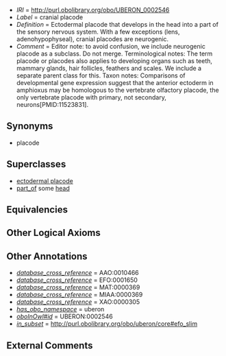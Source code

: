  * *IRI* = http://purl.obolibrary.org/obo/UBERON_0002546
 * *Label* = cranial placode
 * *Definition* = Ectodermal placode that develops in the head into a part of the sensory nervous system. With a few exceptions (lens, adenohypophyseal), cranial placodes are neurogenic.
 * *Comment* = Editor note: to avoid confusion, we include neurogenic placode as a subclass. Do not merge. Terminological notes: The term placode or placodes also applies to developing organs such as teeth, mammary glands, hair follicles, feathers and scales. We include a separate parent class for this. Taxon notes: Comparisons of developmental gene expression suggest that the anterior ectoderm in amphioxus may be homologous to the vertebrate olfactory placode, the only vertebrate placode with primary, not secondary, neurons[PMID:11523831].

## Synonyms

 * placode

## Superclasses

 * [ectodermal placode](../../UBERON/85/UBERON_0005085.md)
 * [part_of](../../BFO/50/BFO_0000050.md) some [head](../../UBERON/33/UBERON_0000033.md)

## Equivalencies


## Other Logical Axioms


## Other Annotations

 * *[database_cross_reference](../../ef/oboInOwl#hasDbXref.md)* = AAO:0010466
 * *[database_cross_reference](../../ef/oboInOwl#hasDbXref.md)* = EFO:0001650
 * *[database_cross_reference](../../ef/oboInOwl#hasDbXref.md)* = MAT:0000369
 * *[database_cross_reference](../../ef/oboInOwl#hasDbXref.md)* = MIAA:0000369
 * *[database_cross_reference](../../ef/oboInOwl#hasDbXref.md)* = XAO:0000305
 * *[has_obo_namespace](../../ce/oboInOwl#hasOBONamespace.md)* = uberon
 * *[oboInOwl#id](../../id/oboInOwl#id.md)* = UBERON:0002546
 * *[in_subset](../../et/oboInOwl#inSubset.md)* = http://purl.obolibrary.org/obo/uberon/core#efo_slim

## External Comments

